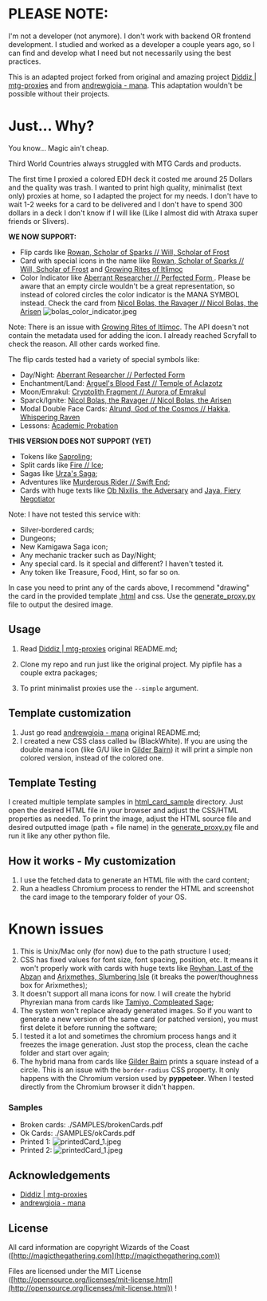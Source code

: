 # **PLEASE NOTE**:
I'm not a developer (not anymore). I don't work with backend OR frontend development. I studied and worked as a developer a couple years ago, so I can find and develop what I need but not necessarily using the best practices.

This is an adapted project forked from original and amazing project [Diddiz | mtg-proxies](https://github.com/DiddiZ/mtg-proxies) and from [andrewgioia - mana](https://github.com/andrewgioia/mana). This adaptation wouldn't be possible without their projects.

# Just... Why?

You know... Magic ain't cheap. 

Third World Countries always struggled with MTG Cards and products. 

The first time I proxied a colored EDH deck it costed me around 25 Dollars and the quality was trash. I wanted to print high quality, minimalist (text only) proxies at home, so I adapted the project for my needs. I don't have to wait 1-2 weeks for a card to be delivered and I don't have to spend 300 dollars in a deck I don't know if I will like (Like I almost did with Atraxa super friends or Slivers).

**WE NOW SUPPORT:**
- Flip cards like [Rowan, Scholar of Sparks // Will, Scholar of Frost](https://scryfall.com/card/stx/A-156/a-rowan-scholar-of-sparks-a-will-scholar-of-frost)
- Card with special icons in the name like [Rowan, Scholar of Sparks // Will, Scholar of Frost](https://scryfall.com/card/stx/A-156/a-rowan-scholar-of-sparks-a-will-scholar-of-frost) and [Growing Rites of Itlimoc](https://scryfall.com/card/xln/191/growing-rites-of-itlimoc-itlimoc-cradle-of-the-sun)
- Color Indicator like [Aberrant Researcher // Perfected Form ](https://scryfall.com/card/soi/49/aberrant-researcher-perfected-form). Please be aware that an empty circle wouldn't be a great representation, so instead of colored circles the color indicator is the MANA SYMBOL instead. Check the card from [Nicol Bolas, the Ravager // Nicol Bolas, the Arisen](https://scryfall.com/card/m19/218/nicol-bolas-the-ravager-nicol-bolas-the-arisen?utm_source=mw_MTGWiki)
![bolas_color_indicator.jpeg](https://github.com/gbartholomeu/mtg-proxies/blob/master/SAMPLES/generated_1.png)

Note: There is an issue with [Growing Rites of Itlimoc](https://scryfall.com/card/xln/191/growing-rites-of-itlimoc-itlimoc-cradle-of-the-sun). The API doesn't not contain the metadata used for adding the icon. I already reached Scryfall to check the reason. All other cards worked fine.

The flip cards tested had a variety of special symbols like: 
- Day/Night: [Aberrant Researcher // Perfected Form ](https://scryfall.com/card/soi/49/aberrant-researcher-perfected-form)
- Enchantment/Land: [Arguel's Blood Fast // Temple of Aclazotz](https://scryfall.com/card/xln/90/arguels-blood-fast-temple-of-aclazotz)
- Moon/Emrakul: [Cryptolith Fragment // Aurora of Emrakul ](https://scryfall.com/card/emn/193/cryptolith-fragment-aurora-of-emrakul)
- Sparck/Ignite: [Nicol Bolas, the Ravager // Nicol Bolas, the Arisen](https://scryfall.com/card/m19/218/nicol-bolas-the-ravager-nicol-bolas-the-arisen)
- Modal Double Face Cards: [Alrund, God of the Cosmos // Hakka, Whispering Raven](https://scryfall.com/card/khm/40/alrund-god-of-the-cosmos-hakka-whispering-raven?back)
- Lessons: [Academic Probation](https://scryfall.com/card/stx/7/academic-probation)

**THIS VERSION DOES NOT SUPPORT (YET)**
- Tokens like [Saproling](https://scryfall.com/card/tddj/1/saproling);
- Split cards like [Fire // Ice](https://scryfall.com/card/mh2/290/fire-ice);
- Sagas like [Urza's Saga](https://scryfall.com/card/mh2/259/urzas-saga);
- Adventures like [Murderous Rider // Swift End](https://scryfall.com/card/eld/97/murderous-rider-swift-end);
- Cards with huge texts like [Ob Nixilis, the Adversary](https://scryfall.com/card/snc/206/ob-nixilis-the-adversary) and [Jaya, Fiery Negotiator](https://scryfall.com/card/dmu/133/jaya-fiery-negotiator)

Note: I have not tested this service with:
- Silver-bordered cards;
- Dungeons;
- New Kamigawa Saga icon;
- Any mechanic tracker such as Day/Night;
- Any special card. Is it special and different? I haven't tested it.
- Any token like Treasure, Food, Hint, so far so on.

In case you need to print any of the cards above, I recommend "drawing" the card in the provided template [.html](https://github.com/gbartholomeu/mtg-minimalist-proxies/tree/master/html_card_sample) and css. Use the [generate_proxy.py](https://github.com/gbartholomeu/mtg-minimalist-proxies/blob/master/html_card_sample/generate_proxy.py) file to output the desired image.

## Usage
1. Read [Diddiz | mtg-proxies](https://github.com/DiddiZ/mtg-proxies) original README.md;

2. Clone my repo and run just like the original project. My pipfile has a couple extra packages;

3. To print minimalist proxies use the ```--simple``` argument.

## Template customization

1. Just go read [andrewgioia - mana](https://github.com/andrewgioia/mana) original README.md;
2. I created a new CSS class called ```bw``` (BlackWhite). If you are using the double mana icon (like G/U like in [Gilder Bairn](https://scryfall.com/card/eve/152/gilder-bairn)) it will print a simple non colored version, instead of the colored one.

## Template Testing

I created multiple template samples in [html_card_sample](https://github.com/gbartholomeu/mtg-minimalist-proxies/tree/master/html_card_sample) directory. Just open the desired HTML file in your browser and adjust the CSS/HTML properties as needed. To print the image, adjust the HTML source file and desired outputted image (path + file name) in the [generate_proxy.py](https://github.com/gbartholomeu/mtg-minimalist-proxies/blob/master/html_card_sample/generate_proxy.py) file and run it like any other python file.

## How it works - My customization

1. I use the fetched data to generate an HTML file with the card content;
2. Run a headless Chromium process to render the HTML and screenshot the card image to the temporary folder of your OS.

# Known issues
1. This is Unix/Mac only (for now) due to the path structure I used;
2. CSS has fixed values for font size, font spacing, position, etc. It means it won't properly work with cards with huge texts like [Reyhan, Last of the Abzan](https://scryfall.com/card/cm2/13/reyhan-last-of-the-abzan) and [Arixmethes, Slumbering Isle](https://scryfall.com/card/2xm/189/arixmethes-slumbering-isle) (it breaks the power/thoughness box for Arixmethes);
3. It doesn't support all mana icons for now. I will create the hybrid Phyrexian mana from cards like [Tamiyo, Compleated Sage](https://scryfall.com/card/neo/238/tamiyo-compleated-sage);
4. The system won't replace already generated images. So if you want to generate a new version of the same card (or patched version), you must first delete it before running the software;
5. I tested it a lot and sometimes the chromium process hangs and it freezes the image generation. Just stop the process, clean the cache folder and start over again;
6. The hybrid mana from cards like [Gilder Bairn](https://scryfall.com/card/eve/152/gilder-bairn) prints a square instead of a circle. This is an issue with the ```border-radius``` CSS property. It only happens with the Chromium version used by **pyppeteer**. When I tested directly from the Chromium browser it didn't happen.

### Samples
- Broken cards: ./SAMPLES/brokenCards.pdf
- Ok Cards: ./SAMPLES/okCards.pdf 
- Printed 1: ![printedCard_1.jpeg](https://github.com/gbartholomeu/mtg-proxies/blob/master/SAMPLES/printed_1.jpeg)
- Printed 2: ![printedCard_1.jpeg](https://github.com/gbartholomeu/mtg-proxies/blob/master/SAMPLES/printed_2.jpeg)

## Acknowledgements

- [Diddiz | mtg-proxies](https://github.com/DiddiZ/mtg-proxies)
- [andrewgioia - mana](https://github.com/andrewgioia/mana)


## License

All card information are copyright Wizards of the Coast ([http://magicthegathering.com](http://magicthegathering.com))


Files are licensed under the MIT License ([http://opensource.org/licenses/mit-license.html](http://opensource.org/licenses/mit-license.html))
!